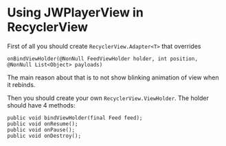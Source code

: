 # Using JWPlayerView in RecyclerView

First of all you should create `RecyclerView.Adapter<T>` that overrides 
```
onBindViewHolder(@NonNull FeedViewHolder holder, int position, @NonNull List<Object> payloads)
```
The main reason about that is to not show blinking animation of view when it rebinds. 

Then you should create your own `RecyclerView.ViewHolder`. The holder should have 4 methods:
```
public void bindViewHolder(final Feed feed);
public void onResume();
public void onPause();
public void onDestroy();
```
